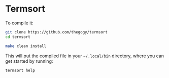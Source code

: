 # Termsort

To compile it:

```bash
git clone https://github.com/thegogy/termsort
cd termsort

make clean install
```

This will put the compiled file in your `~/.local/bin` directory, where you can get started by running:

```bash
termsort help
```
